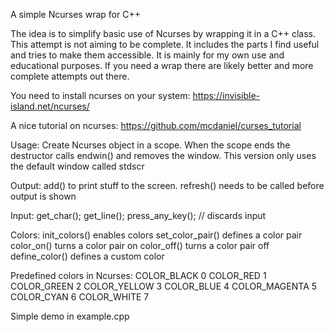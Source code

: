 A simple Ncurses wrap for C++

The idea is to simplify basic use of Ncurses by wrapping it in a C++ class. 
This attempt is not aiming to be complete. It includes the parts I find useful
and tries to make them accessible. It is mainly for my own use and educational 
purposes. If you need a wrap there are likely better and more complete attempts
out there.

You need to install ncurses on your system:
https://invisible-island.net/ncurses/

A nice tutorial on ncurses: 
https://github.com/mcdaniel/curses_tutorial



Usage:
Create Ncurses object in a scope. 
When the scope ends the destructor calls endwin() and removes the window.
This version only uses the default window called stdscr

Output:
add() to print stuff to the screen.
refresh() needs to be called before output is shown

Input:
get_char();
get_line();
press_any_key();    // discards input


Colors:
init_colors() enables colors
set_color_pair() defines a color pair
color_on() turns a color pair on
color_off() turns a color pair off
define_color() defines a custom color

Predefined colors in Ncurses:
 COLOR_BLACK   0
 COLOR_RED     1
 COLOR_GREEN   2
 COLOR_YELLOW  3
 COLOR_BLUE    4
 COLOR_MAGENTA 5
 COLOR_CYAN    6
 COLOR_WHITE   7

Simple demo in example.cpp

